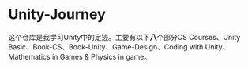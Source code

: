 # Unity-Journey

这个仓库是我学习Unity中的足迹。主要有以下**八**个部分CS Courses、Unity Basic、Book-CS、Book-Unity、Game-Design、Coding with Unity、Mathematics in Games & Physics in game。




